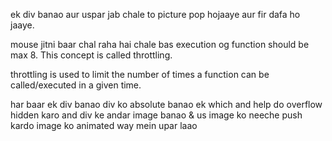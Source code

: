 ek div banao aur uspar jab chale to picture pop hojaaye aur fir dafa ho jaaye.

mouse jitni baar chal raha hai chale bas execution og function should be max 8. This concept is called throttling.

throttling is used to limit the number of times a function can be called/executed in a given time.

har baar ek div banao
div ko absolute banao ek which and help do overflow hidden karo
and div ke andar image banao & us image ko neeche push kardo
image ko animated way mein upar laao

